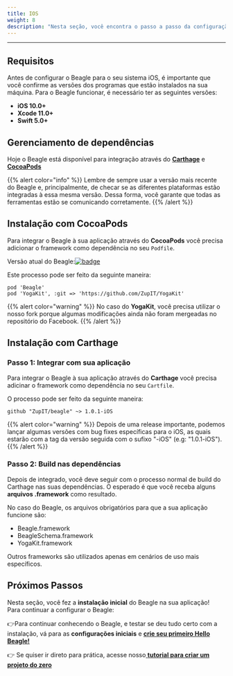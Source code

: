 ```yaml
---
title: IOS
weight: 8
description: "Nesta seção, você encontra o passo a passo da configuração do Beagle no iOS."
---
```


---

## Requisitos

Antes de configurar o Beagle para o seu sistema iOS, é importante que você confirme as versões dos programas que estão instalados na sua máquina. Para o Beagle funcionar, é necessário ter as seguintes versões:

- **iOS 10.0+**
- **Xcode 11.0+**
- **Swift 5.0+**

## **Gerenciamento de dependências**

Hoje o Beagle está disponível para integração através do [**Carthage**](https://github.com/Carthage/Carthage) e [**CocoaPods**](https://cocoapods.org)

{{% alert color="info" %}}
Lembre de sempre usar a versão mais recente do Beagle e, principalmente, de checar se as diferentes plataformas estão integradas à essa mesma versão. Dessa forma, você garante que todas as ferramentas estão se comunicando corretamente.
{{% /alert %}}

## **Instalação com CocoaPods**

Para integrar o Beagle à sua aplicação através do **CocoaPods** você precisa adicionar o framework como dependência no seu `Podfile`.

Versão atual do Beagle:[![badge](https://img.shields.io/cocoapods/v/Beagle)](https://cocoapods.org/pods/Beagle)

Este processo pode ser feito da seguinte maneira:

```text
pod 'Beagle'
pod 'YogaKit', :git => 'https://github.com/ZupIT/YogaKit'
```

{{% alert color="warning" %}}
No caso do **YogaKit**, você precisa utilizar o nosso fork porque algumas modificações ainda não foram mergeadas no repositório do Facebook.
{{% /alert %}}

## **Instalação com Carthage**

### Passo 1: Integrar com sua aplicação

Para integrar o Beagle à sua aplicação através do **Carthage** você precisa adicinar o framework como dependência no seu `Cartfile`.

O processo pode ser feito da seguinte maneira:

```text
github "ZupIT/beagle" ~> 1.0.1-iOS
```

{{% alert color="warning" %}}
Depois de uma release importante, podemos lançar algumas versões com bug fixes específicas para o iOS, as quais estarão com a tag da versão seguida com o sufixo "-iOS" \(e.g: "1.0.1-iOS"\).
{{% /alert %}}

### Passo 2: Build nas dependências

Depois de integrado, você deve seguir com o processo normal de build do Carthage nas suas dependências. O esperado é que você receba alguns **arquivos .framework** como resultado.

No caso do Beagle, os arquivos obrigatórios para que a sua aplicação funcione são:

- Beagle.framework
- BeagleSchema.framework
- YogaKit.framework

Outros frameworks são utilizados apenas em cenários de uso mais específicos.

## Próximos Passos

Nesta seção, você fez a **instalação inicial** do Beagle na sua aplicação!  
Para continuar a configurar o Beagle:

👉Para continuar conhecendo o Beagle, e testar se deu tudo certo com a instalação, vá para as **configurações iniciais** e [**crie seu primeiro Hello Beagle!**](/pt/get-started/using-beagle/ios)

👉 Se quiser ir direto para prática, acesse nosso[ **tutorial para criar um projeto do zero**](/pt/get-started/creating-a-project-from-scratch/case-ios/)
